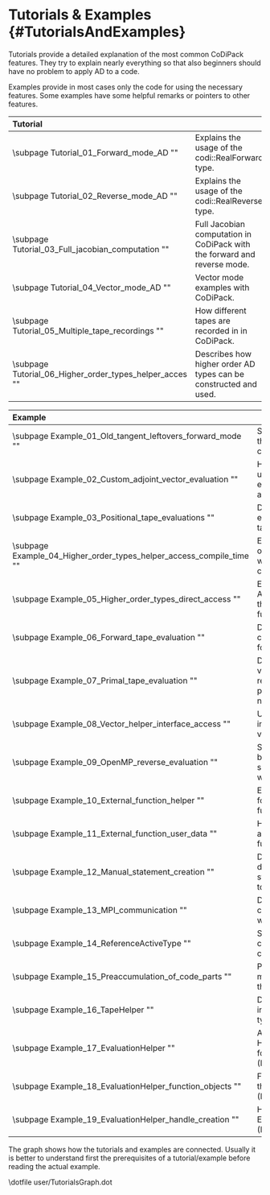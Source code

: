 Tutorials & Examples {#TutorialsAndExamples}
=======

Tutorials provide a detailed explanation of the most common CoDiPack features. They try to explain nearly everything so
that also beginners should have no problem to apply AD to a code.

Examples provide in most cases only the code for using the necessary features. Some examples have some helpful remarks
or pointers to other features.

|Tutorial | |
|:--------|:--------|
| \subpage Tutorial_01_Forward_mode_AD "" | Explains the usage of the codi::RealForward type. |
| \subpage Tutorial_02_Reverse_mode_AD "" | Explains the usage of the codi::RealReverse type. |
| \subpage Tutorial_03_Full_jacobian_computation "" | Full Jacobian computation in CoDiPack with the forward and reverse mode. |
| \subpage Tutorial_04_Vector_mode_AD "" | Vector mode examples with CoDiPack. |
| \subpage Tutorial_05_Multiple_tape_recordings "" | How different tapes are recorded in in CoDiPack. |
| \subpage Tutorial_06_Higher_order_types_helper_acces "" | Describes how higher order AD types can be constructed and used. |


| Example | |
|:--------|:--------|
| \subpage Example_01_Old_tangent_leftovers_forward_mode "" | Shows possible errors if the computational path is changed. |
| \subpage Example_02_Custom_adjoint_vector_evaluation "" | How custom types can be used in an reverse evaluation, on tapes that are already recorded. |
| \subpage Example_03_Positional_tape_evaluations "" | Demonstrates how to evaluate only parts of a tape. |
| \subpage Example_04_Higher_order_types_helper_access_compile_time "" | Example of the higher order AD types accessed with compile time constructs. |
| \subpage Example_05_Higher_order_types_direct_access "" | Example of higher order AD types accessed with the basic CoDiPack data functions. |
| \subpage Example_06_Forward_tape_evaluation "" | Demonstrates how a tape can be evaluated in a forward AD mode. |
| \subpage Example_07_Primal_tape_evaluation "" | Demonstrates how primal value tapes can be reevaluated for a different point without recording a new tape. |
| \subpage Example_08_Vector_helper_interface_access "" | Using a generalized interface for the custom vector access. |
| \subpage Example_09_OpenMP_reverse_evaluation "" | Shows how OpenMP can be used to evaluate the same tape concurrently with multiple threads. |
| \subpage Example_10_External_function_helper "" | Ease of access structure for adding custom function to the tape. |
| \subpage Example_11_External_function_user_data "" | How user data can be added to external functions. |
| \subpage Example_12_Manual_statement_creation "" | Describes how custom derivatives for small statements can be added to the tape. |
| \subpage Example_13_MPI_communication "" | Demonstrates how MPI constructs can be handled with CoDiPack types. |
| \subpage Example_14_ReferenceActiveType "" | Shows how the codi::ReferenceActiveType class is used. |
| \subpage Example_15_Preaccumulation_of_code_parts "" | Provides an example of memory reduction through preaccumulation |
| \subpage Example_16_TapeHelper "" | Demonstrates a simpler interface for the CoDiPack types. |
| \subpage Example_17_EvaluationHelper "" | Automatic computation of Hessians and Jacobians for function objects. (EvaluationHelper) |
| \subpage Example_18_EvaluationHelper_function_objects "" | Function object kinds for the EvaluationHelper (Example 17). |
| \subpage Example_19_EvaluationHelper_handle_creation "" | Handle creation for the EvaluationHelper (Example 17). |

The graph shows how the tutorials and examples are connected. Usually it is better to understand first the prerequisites
of a tutorial/example before reading the actual example.

\dotfile user/TutorialsGraph.dot
